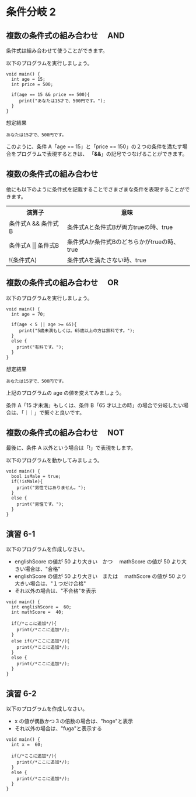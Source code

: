 # 条件分岐 2

## 複数の条件式の組み合わせ　 AND

条件式は組み合わせて使うことができます。

以下のプログラムを実行しましょう。

```
void main() {
  int age = 15;
  int price = 500;

  if(age == 15 && price == 500){
     print("あなたは15才で、500円です。");
  }
}
```

想定結果

```
あなたは15才で、500円です。
```

このように、条件 A「age == 15」と「price == 150」の２つの条件を満たす場合をプログラムで表現するときは、
「**&&**」の記号でつなげることができます。

## 複数の条件式の組み合わせ　

他にも以下のように条件式を記載することでさまざまな条件を表現することができます。

<table>
<tbody><tr><th>演算子</th><th>意味</th></tr>
<tr><td>条件式A &amp;&amp; 条件式B</td><td>条件式Aと条件式Bが両方trueの時、true</td></tr>
<tr><td>条件式A || 条件式B</td><td>条件式Aか条件式Bのどちらかがtrueの時、true</td></tr>
<tr><td>!(条件式A)</td><td>条件式Aを満たさない時、true</td></tr>
</tbody></table>

## 複数の条件式の組み合わせ　 OR

以下のプログラムを実行しましょう。

```
void main() {
  int age = 70;

  if(age < 5 || age >= 65){
     print("5歳未満もしくは。65歳以上の方は無料です。");
  }
  else {
    print("有料です。");
  }
}
```

想定結果

```
あなたは15才で、500円です。
```

上記のプログラムの age の値を変えてみましょう。

条件 A「15 才未満」もしくは、条件 B「65 才以上の時」の場合で分岐したい場合は、「｜｜」で繋ぐと良いです。

## 複数の条件式の組み合わせ　 NOT

最後に、条件 A 以外という場合は「!」で表現をします。

以下のプログラムを動かしてみましょう。

```
void main() {
  bool isMale = true;
  if(!isMale){
    print("男性ではありません。");
  }
  else {
    print("男性です。");
  }
}
```

## 演習 6-1

以下のプログラムを作成しなさい。

- englishScore の値が 50 より大きい　かつ　 mathScore の値が 50 より大きい場合は、"合格"
- englishScore の値が 50 より大きい　または　 mathScore の値が 50 より大きい場合は、"１つだけ合格"
- それ以外の場合は、"不合格"を表示

```
void main() {
  int englishScore =  60;
  int mathScore =  40;

  if(/*ここに追加*/){
    print(/*ここに追加*/);
  }
  else if(/*ここに追加*/){
    print(/*ここに追加*/);
  }
  else {
    print(/*ここに追加*/);
  }
}
```

## 演習 6-2

以下のプログラムを作成しなさい。

- x の値が偶数かつ３の倍数の場合は、"hoge"と表示
- それ以外の場合は、"fuga"と表示する

```
void main() {
  int x =  60;

  if(/*ここに追加*/){
    print(/*ここに追加*/);
  }
  else {
    print(/*ここに追加*/);
  }
}
```
